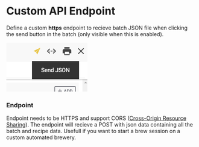 # Custom API Endpoint

Define a custom **https** endpoint to recieve batch JSON file when clicking the send button in the batch \(only visible when this is enabled\).

![Send JSON button appears in batch when this is activated](../.gitbook/assets/image%20%2839%29.png)

### Endpoint

Endpoint needs to be HTTPS and support CORS \([Cross-Origin Resource Sharing](https://developer.mozilla.org/en-US/docs/Web/HTTP/CORS)\). The endpoint will recieve a POST with json data containing all the batch and recipe data. Usefull if you want to start a brew session on a custom automated brewery.

